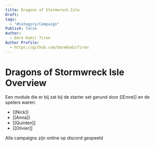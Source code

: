 ```yaml
---
title: Dragons of Stormwreck Isle
Draft: 
tags:
  - "#Category/Campaign"
Publish: false
Author:
  - Emre Kadir Tiren
Author Profile:
  - https://github.com/EmreKadirTiren
---
```

# Dragons of Stormwreck Isle Overview
 

 
Een module die er bij zat bij de starter set gerund door [[Emre]] en de spelers waren:
* [[Nick]] 
* [[Anna]] 
* [[Quinten]] 
* [[Olivier]]

Alle campaigns zijn online op discord gespeeld